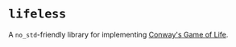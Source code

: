 # `lifeless`

A `no_std`-friendly library for implementing [Conway's Game of Life](https://www.wikiwand.com/en/Conway%27s_Game_of_Life).
